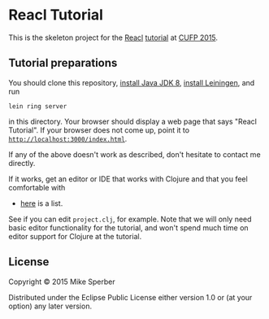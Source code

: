 # Reacl Tutorial

This is the skeleton project for the
[Reacl](https://github.com/active-group/reacl)
[tutorial](http://cufp.org/2015/t11-michael-sperber-clojure-script.html)
at [CUFP 2015](http://cufp.org/2015/).

## Tutorial preparations

You should clone this repository, [install Java JDK
8](http://www.oracle.com/technetwork/java/javase/downloads/jdk8-downloads-2133151.html),
[install Leiningen](http://leiningen.org/#install), and run

```
lein ring server
```

in this directory.  Your browser should display a web page that says
"Reacl Tutorial".  If your browser does not come up, point it to
[`http://localhost:3000/index.html`](http://localhost:3000/index.html).

If any of the above doesn't work as described, don't hesitate to contact me
directly.

If it works, get an editor or IDE that works with Clojure and that you
feel comfortable with
- [here](http://dev.clojure.org/display/doc/IDEs+and+Editors) is a
list.

See if you can edit `project.clj`, for example.  Note that we will
only need basic editor functionality for the tutorial, and won't spend
much time on editor support for Clojure at the tutorial.

## License

Copyright © 2015 Mike Sperber

Distributed under the Eclipse Public License either version 1.0 or (at your option) any later version.
